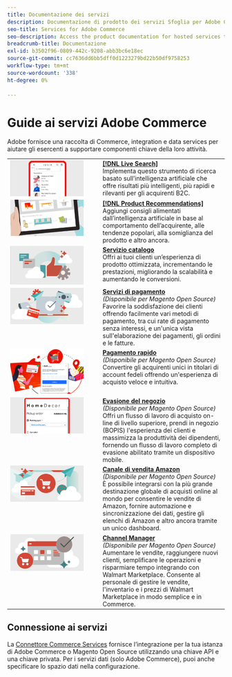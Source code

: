 ```yaml
---
title: Documentazione dei servizi
description: Documentazione di prodotto dei servizi Sfoglia per Adobe Commerce
seo-title: Services for Adobe Commerce
seo-description: Access the product documentation for hosted services that help Adobe Commerce and Magento Open Source merchants support key components of their business.
breadcrumb-title: Documentazione
exl-id: b3502f96-0809-442c-9208-abb3bc6e18ec
source-git-commit: cc7636dd6bb5dff0d1223279bd22b50df9758253
workflow-type: tm+mt
source-wordcount: '338'
ht-degree: 0%

---
```


# Guide ai servizi Adobe Commerce

Adobe fornisce una raccolta di Commerce, integration e data services per aiutare gli esercenti a supportare componenti chiave della loro attività.

<table>
<tr>
  <td valign="top" width="200">
      <img alt="[!DNL Live Search]" src="assets/live-search.png" width="170px"/></td>
   <td valign="top"><a href="https://experienceleague.adobe.com/docs/commerce-merchant-services/live-search/overview.html"><strong>[!DNL Live Search]</strong></a>  
    <div>Implementa questo strumento di ricerca basato sull’intelligenza artificiale che offre risultati più intelligenti, più rapidi e rilevanti per gli acquirenti B2C.</div>
  </td>
   </tr>
<tr>
   <td valign="top" width="200">
       <img alt="[!UICONTROL Product Recommendations]" src="assets/product-recs.png" width="170px"/></td>
   <td valign="top">
   <a href="https://experienceleague.adobe.com/docs/commerce-merchant-services/product-recommendations/overview.html"><strong>[!DNL Product Recommendations]</strong></a>
    <div>Aggiungi consigli alimentati dall’intelligenza artificiale in base al comportamento dell’acquirente, alle tendenze popolari, alla somiglianza del prodotto e altro ancora.</div>
  </td>
   </tr>
<tr>
    <td valign="top" width="200px">
       <img alt="Servizio catalogo" src="assets/catalog-service.png" width="170px"></td>
   <td valign="top"><a href="https://experienceleague.adobe.com/docs/commerce-merchant-services/catalog-service/guide-overview.html"> <strong>Servizio catalogo</strong></a> <br>
    <div>Offri ai tuoi clienti un’esperienza di prodotto ottimizzata, incrementando le prestazioni, migliorando la scalabilità e aumentando le conversioni.</div>
  </td>
   </tr>
<tr>
  <td valign="top" width="200px">
    <img alt="Servizi di pagamento" src="assets/payment-services.png" width="170px"/></td>
   <td valign="top"><a href="https://experienceleague.adobe.com/docs/commerce-merchant-services/payment-services/guide-overview.html"><strong>Servizi di pagamento</strong></a>  <br><em>(Disponibile per Magento Open Source)</em>
    <div>Favorire la soddisfazione dei clienti offrendo facilmente vari metodi di pagamento, tra cui rate di pagamento senza interessi, e un'unica vista sull'elaborazione dei pagamenti, gli ordini e le fatture.</div>
  </td>
    </tr>
<tr>
  <td valign="top" width="200px">
    <img alt="Pagamento rapido" src="assets/quick-checkout.png" width="170px"/></td>
   <td valign="top"><a href="https://experienceleague.adobe.com/docs/commerce-merchant-services/quick-checkout/overview.html"><strong>Pagamento rapido</strong></a>  <br><em>(Disponibile per Magento Open Source)</em>
    <div>Convertire gli acquirenti unici in titolari di account fedeli offrendo un'esperienza di acquisto veloce e intuitiva.</div>
  </td>
    </tr>
<tr>
    <td valign="top">
       <img alt="Evasione del negozio" src="assets/store-fulfillment-landing-graphic.png" width="170px"/></td>
   <td valign="top"><a href="https://experienceleague.adobe.com/docs/commerce-merchant-services/store-fulfillment/guide-overview.html"> <strong>Evasione del negozio</strong></a> <br><em>(Disponibile per Magento Open Source)</em>
    <div>Offri un flusso di lavoro di acquisto on-line di livello superiore, prendi in negozio (BOPIS) l'esperienza dei clienti e massimizza la produttività dei dipendenti, fornendo un flusso di lavoro completo di evasione abilitato tramite un dispositivo mobile.</div>
  </td>
   </tr>
<tr>
    <td valign="top" width="200px">
       <img alt="Canale di vendita Amazon" src="assets/amazon-channel.png" width="170px"></td>
   <td valign="top"><a href="https://experienceleague.adobe.com/docs/commerce-channels/amazon/guide-overview.html"> <strong>Canale di vendita Amazon</strong></a> <br><em>(Disponibile per Magento Open Source)</em>
    <div>È possibile integrarsi con la più grande destinazione globale di acquisti online al mondo per consentire le vendite di Amazon, fornire automazione e sincronizzazione dei dati, gestire gli elenchi di Amazon e altro ancora tramite un unico dashboard.</div>
  </td>
   </tr>
<tr>
    <td valign="top">
       <img alt="[!DNL Channel manager]" src="assets/channel-manager.png" width="170px"></td>
   <td valign="top"><a href="https://experienceleague.adobe.com/docs/commerce-channels/channel-manager/guide-overview.html"> <strong>Channel Manager</strong></a> <br><em>(Disponibile per Magento Open Source)</em>
    <div>Aumentare le vendite, raggiungere nuovi clienti, semplificare le operazioni e risparmiare tempo integrando con Walmart Marketplace. Consente al personale di gestire le vendite, l'inventario e i prezzi di Walmart Marketplace in modo semplice e in Commerce.</div>
  </td>
   </tr>
</table>

## Connessione ai servizi

La [Connettore Commerce Services](saas.md) fornisce l’integrazione per la tua istanza di Adobe Commerce o Magento Open Source utilizzando una chiave API e una chiave privata. Per i servizi dati (solo Adobe Commerce), puoi anche specificare lo spazio dati nella configurazione.
